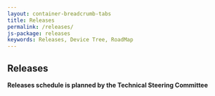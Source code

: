 ```yaml
---
layout: container-breadcrumb-tabs
title: Releases
permalink: /releases/
js-package: releases
keywords: Releases, Device Tree, RoadMap
---
```

## Releases

<div id="devicetree_releases"></div>

**Releases schedule is planned by the Technical Steering Committee**



